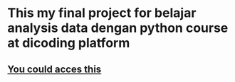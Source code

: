 # This my final project for belajar analysis data dengan python course at dicoding platform
## [You could acces this](https://finalprojectrioforbangkit2024.streamlit.app/) 
